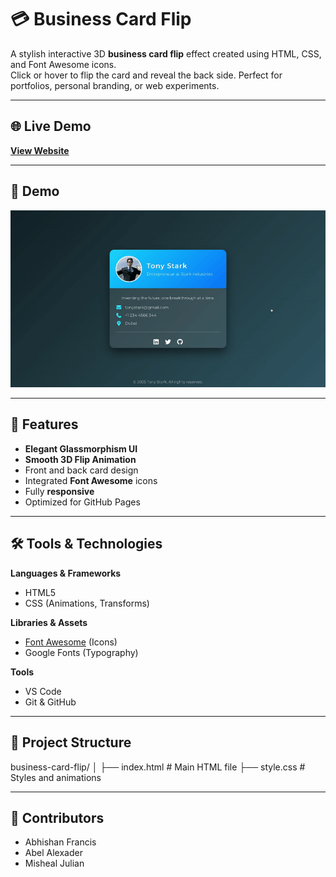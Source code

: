 # 💳 Business Card Flip

A stylish interactive 3D **business card flip** effect created using HTML, CSS, and Font Awesome icons.  
Click or hover to flip the card and reveal the back side. Perfect for portfolios, personal branding, or web experiments.

---

## 🌐 Live Demo
[**View Website**](https://your-username.github.io/business-card-flip/)

---

## 📸 Demo
![Business Card Flip Demo](images/demo.gif)

---

## 🚀 Features
- **Elegant Glassmorphism UI**
- **Smooth 3D Flip Animation**
- Front and back card design
- Integrated **Font Awesome** icons
- Fully **responsive**
- Optimized for GitHub Pages

---

## 🛠 Tools & Technologies
**Languages & Frameworks**
- HTML5  
- CSS (Animations, Transforms)  
 

**Libraries & Assets**
- [Font Awesome](https://fontawesome.com/) (Icons)  
- Google Fonts (Typography)  

**Tools**
- VS Code  
- Git & GitHub  

---

## 📂 Project Structure
business-card-flip/
│
├── index.html # Main HTML file
├── style.css # Styles and animations

---

## 👥 Contributors
- Abhishan Francis
- Abel Alexader
- Misheal Julian
